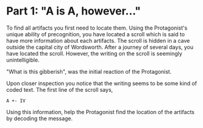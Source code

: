 # Part 1: "A is A, however..."

To find all artifacts you first need to locate them. Using the Protagonist's unique ability of precognition, you have located a scroll which is said to have more information about each artifacts. The scroll is hidden in a cave outside the capital city of Wordsworth. After a journey of several days, you have located the scroll. However, the writing on the scroll is seemingly unintelligible.

"What is this gibberish", was the initial reaction of the Protagonist. 

Upon closer inspection you notice that the writing seems to be some kind of coded text. The first line of the scroll says,

`A +- IV`

Using this information, help the Protagonist find the location of the artifacts by decoding the message.